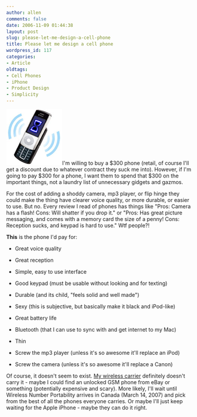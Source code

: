 ```yaml
---
author: allen
comments: false
date: 2006-11-09 01:44:38
layout: post
slug: please-let-me-design-a-cell-phone
title: Please let me design a cell phone
wordpress_id: 117
categories:
- Article
oldtags:
- Cell Phones
- iPhone
- Product Design
- Simplicity
---
```


![An altered phone.](/images/wp-uploads/2006/11/altering_phone.jpg)I'm willing to buy a $300 phone (retail, of course I'll get a discount due to whatever contract they suck me into). However, if I'm going to pay $300 for a phone, I want them to spend that $300 on the important things, not a laundry list of unnecessary gidgets and gazmos.

For the cost of adding a shoddy camera, mp3 player, or flip hinge they could make the thing have clearer voice quality, or more durable, or easier to use. But no. Every review I read of phones has things like "Pros: Camera has a flash! Cons: Will shatter if you drop it." or "Pros: Has great picture messaging, and comes with a memory card the size of a penny! Cons: Reception sucks, and keypad is hard to use." Wtf people?!

**This** is the phone I'd pay for:



* Great voice quality

* Great reception

* Simple, easy to use interface

* Good keypad (must be usable without looking and for texting)

* Durable (and its child, "feels solid and well made")

* Sexy (this is subjective, but basically make it black and iPod-like)

* Great battery life

* Bluetooth (that I can use to sync with and get internet to my Mac)

* Thin

* Screw the mp3 player (unless it's so awesome it'll replace an iPod)

* Screw the camera (unless it's so awesome it'll replace a Canon)


Of course, it doesn't seem to exist. [My wireless carrier](http://www.rogers.com/) definitely doesn't carry it - maybe I could find an unlocked GSM phone from eBay or something (potentially expensive and scary). More likely, I'll wait until Wireless Number Portability arrives in Canada (March 14, 2007) and pick from the best of all the phones everyone carries. Or maybe I'll just keep waiting for the Apple iPhone - maybe they can do it right.
